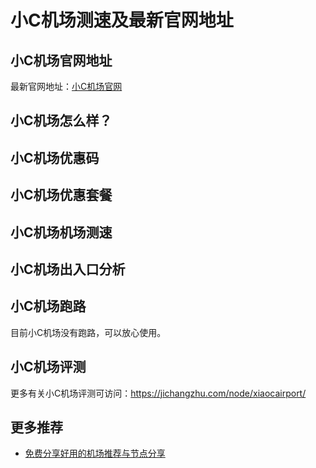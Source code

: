 # 小C机场测速及最新官网地址

## 小C机场官网地址
最新官网地址：[小C机场官网](https://jch.affxc.com/xiaocairport/)

## 小C机场怎么样？


## 小C机场优惠码


## 小C机场优惠套餐


## 小C机场机场测速


## 小C机场出入口分析


## 小C机场跑路
目前小C机场没有跑路，可以放心使用。

## 小C机场评测
更多有关小C机场评测可访问：https://jichangzhu.com/node/xiaocairport/

## 更多推荐
 - [免费分享好用的机场推荐与节点分享](https://github.com/jichanghub/jichangtuijian)
